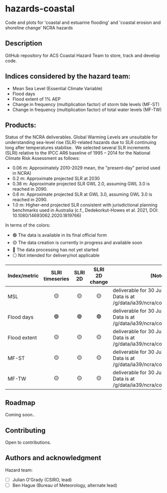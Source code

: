 # hazards-coastal
Code and plots for 'coastal and estuarine flooding' and 'coastal erosion and shoreline change' NCRA hazards

## Description
GitHub repository for ACS Coastal Hazard Team to store, track and develop code. 

## Indices considered by the hazard team:
- Mean Sea Level (Essential Climate Variable)
- Flood days
- Flood extent of 1% AEP
- Change in frequency (multiplication factor) of storm tide levels (MF-ST)
- Change in frequency (multiplication factor) of total water levels (MF-TW)

## Products:
Status of the NCRA deliverables. 
Global Warming Levels are unsuitable for understanding sea-level rise (SLR)-related hazards due to SLR continuing long after temperatures stabilise. 
We selected several SLR increments (SLRI) relative to the IPCC AR6 baseline of 1995 – 2014 for the National Climate Risk Assessment as follows:
- 0.06 m: Approximately 2010-2029 mean, the "present-day" period used in NCRA)
- 0.2 m: Approximate projected SLR at 2030
- 0.38 m: Approximate projected SLR GWL 2.0, assuming GWL 3.0 is reached in 2090.
- 0.6 m: Approximate projected SLR at GWL 3.0, assuming GWL 3.0 is reached in 2090.
- 1.0 m: Higher-end projected SLR consistent with jurisdictional planning benchmarks used in Australia (c.f., Dedekorkut-Howes et al. 2021, DOI: 10.1080/14693062.2020.1819766)

In terms of the colors:
- :green_circle: The data is available in its final official form
- :yellow_circle: The data creation is currently in progress and available soon
- :red_circle: The data processing has not yet started
- :white_circle: Not intended for delivery/not applicable

| Index/metric | SLRI timeseries | SLRI 2D |  SLRI 2D change | (Notes) |
|-----         | :-:      |:-:      |:-:            |-----    |
| MSL |:yellow_circle:|:yellow_circle:|:yellow_circle:|deliverable for 30 June <br> Data is at /g/data/ia39/ncra/coastal/MSL|
| Flood days |:green_circle:|:green_circle:|:green_circle:|deliverable for 30 June <br> Data is at /g/data/ia39/ncra/coastal/flood_days |
| Flood extent |:yellow_circle:|:yellow_circle:|:yellow_circle:|deliverable for 30 June <br> Data is at /g/data/ia39/ncra/coastal/flood_extents|
| MF-ST|:yellow_circle:|:yellow_circle:|:yellow_circle:|deliverable for 30 June <br> Data is at /g/data/ia39/ncra/coastal/MF-ST|
| MF-TW |:yellow_circle:|:yellow_circle:|:yellow_circle:|deliverable for 30 June <br> Data is at /g/data/ia39/ncra/coastal/MF-TW|

## Roadmap
Coming soon..

## Contributing
Open to contributions. 

## Authors and acknowledgment
Hazard team:
- [ ] Julian O'Grady (CSIRO, lead)
- [ ] Ben Hague (Bureau of Meteorology, alternate lead)
